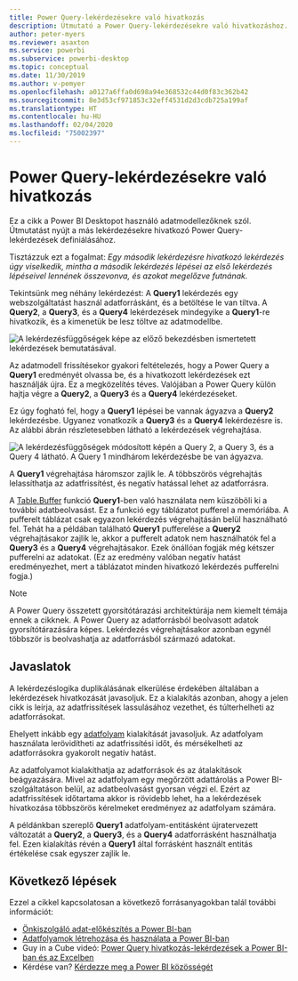 ```yaml
---
title: Power Query-lekérdezésekre való hivatkozás
description: Útmutató a Power Query-lekérdezésekre való hivatkozáshoz.
author: peter-myers
ms.reviewer: asaxton
ms.service: powerbi
ms.subservice: powerbi-desktop
ms.topic: conceptual
ms.date: 11/30/2019
ms.author: v-pemyer
ms.openlocfilehash: a0127a6ffa0d698a94e368532c44d0f83c362b42
ms.sourcegitcommit: 8e3d53cf971853c32eff4531d2d3cdb725a199af
ms.translationtype: HT
ms.contentlocale: hu-HU
ms.lasthandoff: 02/04/2020
ms.locfileid: "75002397"
---
```

# <a name="referencing-power-query-queries"></a>Power Query-lekérdezésekre való hivatkozás

Ez a cikk a Power BI Desktopot használó adatmodellezőknek szól. Útmutatást nyújt a más lekérdezésekre hivatkozó Power Query-lekérdezések definiálásához.

Tisztázzuk ezt a fogalmat: _Egy második lekérdezésre hivatkozó lekérdezés úgy viselkedik, mintha a második lekérdezés lépései az első lekérdezés lépéseivel lennének összevonva, és azokat megelőzve futnának._

Tekintsünk meg néhány lekérdezést: A **Query1** lekérdezés egy webszolgáltatást használ adatforráskánt, és a betöltése le van tiltva. A **Query2**, a **Query3**, és a **Query4** lekérdezések mindegyike a **Query1**-re hivatkozik, és a kimenetük be lesz töltve az adatmodellbe.

![A lekérdezésfüggőségek képe az előző bekezdésben ismertetett lekérdezések bemutatásával.](media/power-query-referenced-queries/query-dependencies-web-service.png)

Az adatmodell frissítésekor gyakori feltételezés, hogy a Power Query a **Query1** eredményét olvassa be, és a hivatkozott lekérdezések ezt használják újra. Ez a megközelítés téves. Valójában a Power Query külön hajtja végre a **Query2**, a **Query3** és a **Query4** lekérdezéseket.

Ez úgy fogható fel, hogy a **Query1** lépései be vannak ágyazva a **Query2** lekérdezésbe. Ugyanez vonatkozik a **Query3** és a **Query4** lekérdezésre is. Az alábbi ábrán részletesebben látható a lekérdezések végrehajtása.

![A lekérdezésfüggőségek módosított képén a Query 2, a Query 3, és a Query 4 látható. A Query 1 mindhárom lekérdezésbe be van ágyazva.](media/power-query-referenced-queries/query-dependencies-web-service-concept.png)

A **Query1** végrehajtása háromszor zajlik le. A többszörös végrehajtás lelassíthatja az adatfrissítést, és negatív hatással lehet az adatforrásra.

A [Table.Buffer](/powerquery-m/table-buffer) funkció **Query1**-ben való használata nem küszöböli ki a további adatbeolvasást. Ez a funkció egy táblázatot pufferel a memóriába. A pufferelt táblázat csak egyazon lekérdezés végrehajtásán belül használható fel. Tehát ha a példában található **Query1** pufferelése a **Query2** végrehajtásakor zajlik le, akkor a pufferelt adatok nem használhatók fel a **Query3** és a **Query4** végrehajtásakor. Ezek önállóan fogják még kétszer pufferelni az adatokat. (Ez az eredmény valóban negatív hatást eredményezhet, mert a táblázatot minden hivatkozó lekérdezés pufferelni fogja.)

> [!NOTE]
> A Power Query összetett gyorsítótárazási architektúrája nem kiemelt témája ennek a cikknek. A Power Query az adatforrásból beolvasott adatok gyorsítótárazására képes. Lekérdezés végrehajtásakor azonban egynél többször is beolvashatja az adatforrásból származó adatokat.

## <a name="recommendations"></a>Javaslatok

A lekérdezéslogika duplikálásának elkerülése érdekében általában a lekérdezések hivatkozását javasoljuk. Ez a kialakítás azonban, ahogy a jelen cikk is leírja, az adatfrissítések lassulásához vezethet, és túlterhelheti az adatforrásokat.

Ehelyett inkább egy [adatfolyam](../service-dataflows-overview.md) kialakítását javasoljuk. Az adatfolyam használata lerövidítheti az adatfrissítési időt, és mérsékelheti az adatforrásokra gyakorolt negatív hatást.

Az adatfolyamot kialakíthatja az adatforrások és az átalakítások beágyazására. Mivel az adatfolyam egy megőrzött adattárolás a Power BI-szolgáltatáson belül, az adatbeolvasást gyorsan végzi el. Ezért az adatfrissítések időtartama akkor is rövidebb lehet, ha a lekérdezések hivatkozása többszörös kérelmeket eredményez az adatfolyam számára.

A példánkban szereplő **Query1** adatfolyam-entitásként újratervezett változatát a **Query2**, a **Query3**, és a **Query4** adatforrásként használhatja fel. Ezen kialakítás révén a **Query1** által forrásként használt entitás értékelése csak egyszer zajlik le.

## <a name="next-steps"></a>Következő lépések

Ezzel a cikkel kapcsolatosan a következő forrásanyagokban talál további információt:

- [Önkiszolgáló adat-előkészítés a Power BI-ban](../service-dataflows-overview.md)
- [Adatfolyamok létrehozása és használata a Power BI-ban](../service-dataflows-create-use.md)
- Guy in a Cube videó: [Power Query hivatkozás-lekérdezések a Power BI-ban és az Excelben](https://www.youtube.com/watch?v=3uKNNZqBIkg)
- Kérdése van? [Kérdezze meg a Power BI közösségét](https://community.powerbi.com/)
